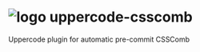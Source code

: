 # ![logo](https://habrastorage.org/files/b7b/ddc/76a/b7bddc76a2cf4dca9fc4d365d0f634c8.png) uppercode-csscomb
Uppercode plugin for automatic pre-commit CSSComb
